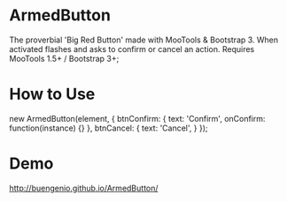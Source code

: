 # ArmedButton
The proverbial 'Big Red Button' made with MooTools & Bootstrap 3. When activated flashes and asks to confirm or cancel an action. Requires MooTools 1.5+ / Bootstrap 3+;

# How to Use
new ArmedButton(element, {
        btnConfirm: {
                text: 'Confirm',
                onConfirm: function(instance) {}
        },
        btnCancel: {
                text: 'Cancel',
        }
});

# Demo
http://buengenio.github.io/ArmedButton/


